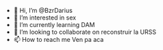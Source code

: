 - 👋 Hi, I’m @BzrDarius
- 👀 I’m interested in sex
- 🌱 I’m currently learning DAM
- 💞️ I’m looking to collaborate on reconstruir la URSS
- 📫 How to reach me Ven pa aca

<!---
BzrDarius/BzrDarius is a ✨ special ✨ repository because its `README.md` (this file) appears on your GitHub profile.
You can click the Preview link to take a look at your changes.
--->
